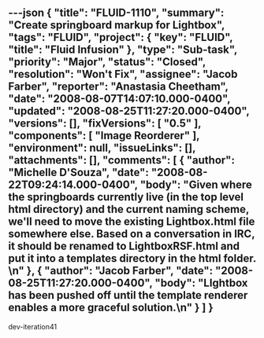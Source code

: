 ---json
{
  "title": "FLUID-1110",
  "summary": "Create springboard markup for Lightbox",
  "tags": "FLUID",
  "project": {
    "key": "FLUID",
    "title": "Fluid Infusion"
  },
  "type": "Sub-task",
  "priority": "Major",
  "status": "Closed",
  "resolution": "Won't Fix",
  "assignee": "Jacob Farber",
  "reporter": "Anastasia Cheetham",
  "date": "2008-08-07T14:07:10.000-0400",
  "updated": "2008-08-25T11:27:20.000-0400",
  "versions": [],
  "fixVersions": [
    "0.5"
  ],
  "components": [
    "Image Reorderer"
  ],
  "environment": null,
  "issueLinks": [],
  "attachments": [],
  "comments": [
    {
      "author": "Michelle D'Souza",
      "date": "2008-08-22T09:24:14.000-0400",
      "body": "Given where the springboards currently live (in the top level html directory) and the current naming scheme, we'll need to move the existing Lightbox.html file somewhere else. Based on a conversation in IRC, it should be renamed to LightboxRSF.html and put it into a templates directory in the html folder.&#x20;\n"
    },
    {
      "author": "Jacob Farber",
      "date": "2008-08-25T11:27:20.000-0400",
      "body": "LIghtbox has been pushed off until the template renderer enables a more graceful solution.\n"
    }
  ]
}
---
dev-iteration41

        